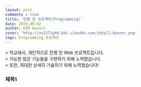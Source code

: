 ```yaml
---
layout: post
comments : true
title: '진행 한 프로젝트(Programming)'
date: 2019-08-02
author: KIM Heonil
cover: 'http://on2171g4d.bkt.clouddn.com/jekyll-banner.png'
tags: Programming_프로젝트
---
```

<p></p>
> 학교에서, 개인적으로 진행 한 Web 프로젝트입니다.<br>
> 가능한 많은 기능들을 구현하기 위해 노력했습니다.<br>
> 또한, 최대한 상세히 기술하기 위해 노력했습니다!<br>
<p></p>

### 제목1
